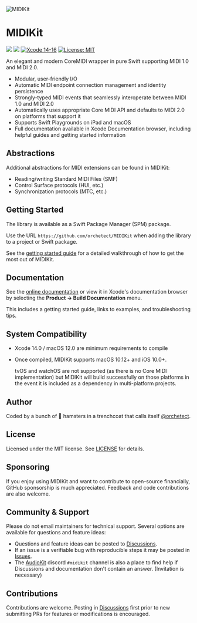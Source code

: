 ![MIDIKit](Images/midikit-banner.png)

# MIDIKit

[![](https://img.shields.io/endpoint?url=https%3A%2F%2Fswiftpackageindex.com%2Fapi%2Fpackages%2Forchetect%2FMIDIKit%2Fbadge%3Ftype%3Dplatforms)](https://swiftpackageindex.com/orchetect/MIDIKit) [![](https://img.shields.io/endpoint?url=https%3A%2F%2Fswiftpackageindex.com%2Fapi%2Fpackages%2Forchetect%2FMIDIKit%2Fbadge%3Ftype%3Dswift-versions)](https://swiftpackageindex.com/orchetect/MIDIKit) [![Xcode 14-16](https://img.shields.io/badge/Xcode-14–16-blue.svg?style=flat)](https://developer.apple.com/swift) [![License: MIT](http://img.shields.io/badge/license-MIT-lightgrey.svg?style=flat)](https://github.com/orchetect/MIDIKit/blob/main/LICENSE)

An elegant and modern CoreMIDI wrapper in pure Swift supporting MIDI 1.0 and MIDI 2.0.

- Modular, user-friendly I/O
- Automatic MIDI endpoint connection management and identity persistence
- Strongly-typed MIDI events that seamlessly interoperate between MIDI 1.0 and MIDI 2.0
- Automatically uses appropriate Core MIDI API and defaults to MIDI 2.0 on platforms that support it
- Supports Swift Playgrounds on iPad and macOS
- Full documentation available in Xcode Documentation browser, including helpful guides and getting started information

## Abstractions

Additional abstractions for MIDI extensions can be found in MIDIKit:

- Reading/writing Standard MIDI Files (SMF)
- Control Surface protocols (HUI, etc.)
- Synchronization protocols (MTC, etc.)

## Getting Started

The library is available as a Swift Package Manager (SPM) package.

Use the URL `https://github.com/orchetect/MIDIKit` when adding the library to a project or Swift package.

See the [getting started guide](https://orchetect.github.io/MIDIKit/documentation/midikit/midikit-getting-started) for a detailed walkthrough of how to get the most out of MIDIKit.

## Documentation

See the [online documentation](https://orchetect.github.io/MIDIKit/) or view it in Xcode's documentation browser by selecting the **Product → Build Documentation** menu.

This includes a getting started guide, links to examples, and troubleshooting tips.

## System Compatibility

- Xcode 14.0 / macOS 12.0 are minimum requirements to compile
- Once compiled, MIDIKit supports macOS 10.12+ and iOS 10.0+.

  tvOS and watchOS are not supported (as there is no Core MIDI implementation) but MIDIKit will build successfully on those platforms in the event it is included as a dependency in multi-platform projects.

## Author

Coded by a bunch of 🐹 hamsters in a trenchcoat that calls itself [@orchetect](https://github.com/orchetect).

## License

Licensed under the MIT license. See [LICENSE](https://github.com/orchetect/MIDIKit/blob/master/LICENSE) for details.

## Sponsoring

If you enjoy using MIDIKit and want to contribute to open-source financially, GitHub sponsorship is much appreciated. Feedback and code contributions are also welcome.

## Community & Support

Please do not email maintainers for technical support. Several options are available for questions and feature ideas:

- Questions and feature ideas can be posted to [Discussions](https://github.com/orchetect/MIDIKit/discussions).
- If an issue is a verifiable bug with reproducible steps it may be posted in [Issues](https://github.com/orchetect/MIDIKit/issues).
- The [AudioKit](https://github.com/AudioKit/AudioKit) discord `#midikit` channel is also a place to find help if Discussions and documentation don't contain an answer. (Invitation is necessary)

## Contributions

Contributions are welcome. Posting in [Discussions](https://github.com/orchetect/MIDIKit/discussions) first prior to new submitting PRs for features or modifications is encouraged.

